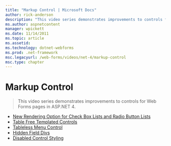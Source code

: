 ```yaml
---
title: "Markup Control | Microsoft Docs"
author: rick-anderson
description: "This video series demonstrates improvements to controls for Web Forms pages in ASP.NET 4."
ms.author: aspnetcontent
manager: wpickett
ms.date: 11/14/2011
ms.topic: article
ms.assetid: 
ms.technology: dotnet-webforms
ms.prod: .net-framework
msc.legacyurl: /web-forms/videos/net-4/markup-control
msc.type: chapter
---
```

Markup Control
====================
> This video series demonstrates improvements to controls for Web Forms pages in ASP.NET 4.


- [New Rendering Option for Check Box Lists and Radio Button Lists](aspnet-4-quick-hit-new-rendering-option-for-check-box-lists-and-radio-button-lists.md)
- [Table Free Templated Controls](aspnet-4-quick-hit-table-free-templated-controls.md)
- [Tableless Menu Control](aspnet-4-quick-hit-tableless-menu-control.md)
- [Hidden Field Divs](aspnet-4-quick-hit-hidden-field-divs.md)
- [Disabled Control Styling](aspnet-4-quick-hit-disabled-control-styling.md)